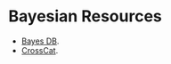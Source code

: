 # Bayesian Resources

- [Bayes DB](http://probcomp.csail.mit.edu/bayesdb/).
- [CrossCat](http://probcomp.csail.mit.edu/crosscat/).
